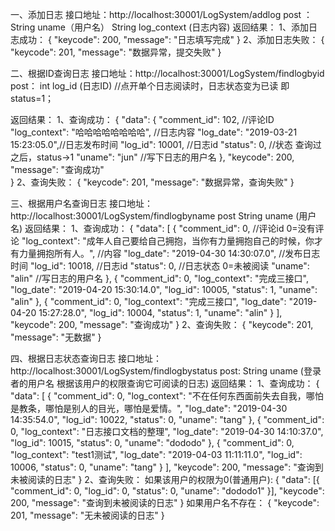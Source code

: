 一、添加日志
接口地址：http://localhost:30001/LogSystem/addlog 
post ：   String  uname（用户名）
       String  log_context  (日志内容)
返回结果：
1、添加日志成功：
{  "keycode": 200,   "message": "日志填写完成"  }
2、添加日志失败：
{  "keycode": 201,   "message": "数据异常，提交失败"   }

二、根据ID查询日志
接口地址：http://localhost:30001/LogSystem/findlogbyid
post：   int  log_id    (日志ID)       //点开单个日志阅读时，日志状态变为已读  即status=1；

返回结果：
1、查询成功：
{   "data": {
   		 "comment_id": 102,                  //评论ID
    	 "log_context": "哈哈哈哈哈哈哈哈",       //日志内容
    	 "log_date": "2019-03-21 15:23:05.0",//日志发布时间
   	 	 "log_id": 10001,					 //日志id
   		 "status": 0,						 //状态       查询过之后，status->1
   		 "uname": "jun"						 //写下日志的用户名
 		 },
    "keycode": 200,
    "message": "查询成功"  
}
2、查询失败：
{   "keycode": 201,   "message": "数据异常，查询失败"  }


三、根据用户名查询日志
接口地址：http://localhost:30001/LogSystem/findlogbyname
post    String  uname   (用户名)
返回结果：
1、查询成功：
{
  "data": [
  	  {
    	  "comment_id": 0,   //评论id   0=没有评论
    	  "log_context": "成年人自己要给自己拥抱，当你有力量拥抱自己的时候，你才有力量拥抱所有人。",  //内容
    	  "log_date": "2019-04-30 14:30:07.0",                                //发布日志时间
    	  "log_id": 10018,   //日志id
    	  "status": 0,       //日志状态  0=未被阅读
    	  "uname": "alin"    //写日志的用户名
   	 },
  	 {
  	      "comment_id": 0,
  		  "log_context": "完成三接口",
    	  "log_date": "2019-04-20 15:30:14.0",
    	  "log_id": 10005,
     	  "status": 1,
     	  "uname": "alin"
     },
     {
     	  "comment_id": 0,
      	  "log_context": "完成三接口",
   	      "log_date": "2019-04-20 15:27:28.0",
          "log_id": 10004,
          "status": 1,
          "uname": "alin"
      }
   ],
  "keycode": 200,
  "message": "查询成功"
}
2、查询失败：
{   "keycode": 201,   "message": "无数据"  }



四、根据日志状态查询日志
接口地址：http://localhost:30001/LogSystem/findlogbystatus
post:    String   uname  (登录者的用户名       根据该用户的权限查询它可阅读的日志)
返回结果：
1、查询成功：
{
  "data": [
    {
      "comment_id": 0,
      "log_context": "不在任何东西面前失去自我，哪怕是教条，哪怕是别人的目光，哪怕是爱情。",
      "log_date": "2019-04-30 14:35:54.0",
      "log_id": 10022,
      "status": 0,
      "uname": "tang"
    },
    {
      "comment_id": 0,
      "log_context": "日志接口文档的整理",
      "log_date": "2019-04-30 14:10:37.0",
      "log_id": 10015,
      "status": 0,
      "uname": "dododo"
    },
    {
      "comment_id": 0,
      "log_context": "test1测试",
      "log_date": "2019-04-03 11:11:11.0",
      "log_id": 10006,
      "status": 0,
      "uname": "tang"
    }
  ],
  "keycode": 200,
  "message": "查询到未被阅读的日志"
}
2、查询失败：
    如果该用户的权限为0(普通用户):
    {
      "data": [{
                 "comment_id": 0,
     			 "log_id": 0,
    		     "status": 0,
     			 "uname": "dododo1"
   				 }],
      "keycode": 200,
      "message": "查询到未被阅读的日志"
     }
     如果用户名不存在：
     {
      "keycode": 201,
      "message": "无未被阅读的日志"
     }




